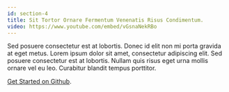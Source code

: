 ```yaml
---
id: section-4
title: Sit Tortor Ornare Fermentum Venenatis Risus Condimentum.
video: https://www.youtube.com/embed/vGsnaNekRBo
---
```


Sed posuere consectetur est at lobortis. Donec id elit non mi porta gravida at eget metus. Lorem ipsum dolor sit amet, consectetur adipiscing elit. Sed posuere consectetur est at lobortis. Nullam quis risus eget urna mollis ornare vel eu leo. Curabitur blandit tempus porttitor.

[Get Started on Github](https://github.com/tinkerbell/).
